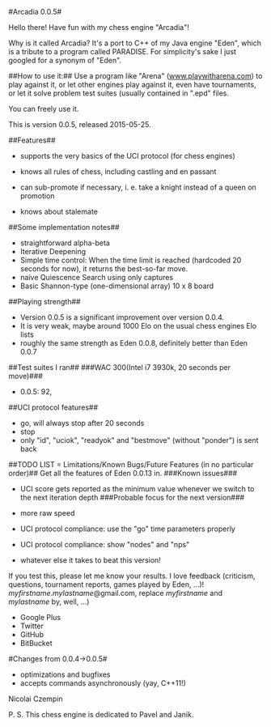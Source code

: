 #Arcadia 0.0.5#

Hello there!
Have fun with my chess engine "Arcadia"!

Why is it called Arcadia? It's a port to C++ of my Java engine "Eden", which is a tribute to a program called PARADISE. For simplicity's sake I just googled for a synonym of "Eden".

##How to use it:##
Use a program like "Arena" (www.playwitharena.com) to play against it, or let other engines play against it, even have tournaments, or let it solve problem test suites (usually contained in ".epd" files.


You can freely use it.

This is version 0.0.5, released 2015-05-25.

##Features##
- supports the very basics of the UCI protocol (for chess engines)

- knows all rules of chess, including castling and en passant
- can sub-promote if necessary, i. e. take a knight instead of a queen on promotion
- knows about stalemate

##Some implementation notes##
* straightforward alpha-beta
* Iterative Deepening
* Simple time control: When the time limit is reached (hardcoded 20 seconds for now), it returns the best-so-far move.
* naive Quiescence Search using only captures
* Basic Shannon-type (one-dimensional array) 10 x 8 board

##Playing strength##
* Version 0.0.5 is a significant improvement over version 0.0.4.
* It is very weak, maybe around 1000 Elo on the usual chess engines Elo lists
* roughly the same strength as Eden 0.0.8, definitely better than Eden 0.0.7

##Test suites I ran##
###WAC 300(Intel i7 3930k, 20 seconds per move)###
* 0.0.5: 92,

##UCI protocol features##
* go, will always stop after 20 seconds
* stop
* only "id", "uciok", "readyok" and "bestmove" (without "ponder") is sent back

##TODO LIST = Limitations/Known Bugs/Future Features (in no particular order)##
Get all the features of Eden 0.0.13 in.
###Known issues###
* UCI score gets reported as the minimum value whenever we switch to the next iteration depth
###Probable focus for the next version###
* more raw speed
* UCI protocol compliance: use the "go" time parameters properly
* UCI protocol compliance: show "nodes" and "nps"

* whatever else it takes to beat this version!

If you test this, please let me know your results.
I love feedback (criticism, questions, tournament reports, games played by Eden, ...)! 
*myfirstname*.*mylastname*@gmail.com, replace *myfirstname* and *mylastname* by, well, ...)
* Google Plus
* Twitter
* GitHub
* BitBucket
 

#Changes from 0.0.4->0.0.5#
* optimizations and bugfixes
* accepts commands asynchronously (yay, C++11!)

Nicolai Czempin

P. S. This chess engine is dedicated to Pavel and Janik.